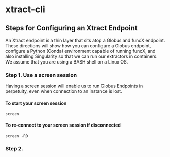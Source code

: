 # xtract-cli

## Steps for Configuring an Xtract Endpoint
An Xtract endpoint is a thin layer that sits atop a Globus and funcX endpoint. These directions will show how you can configure a Globus endpoint, 
configure a Python (Conda) environment capable of running funcX, and also installing Singularity so that we can run our extractors in containers. 
We assume that you are using a BASH shell on a Linux OS. 

### Step 1. Use a screen session
Having a screen session will enable us to run Globus Endpoints in perpetuity, even when connection to an instance is lost. 

#### To start your screen session
```
screen
```
#### To re-connect to your screen session if disconnected 
```
screen -RD
```

### Step 2. 

